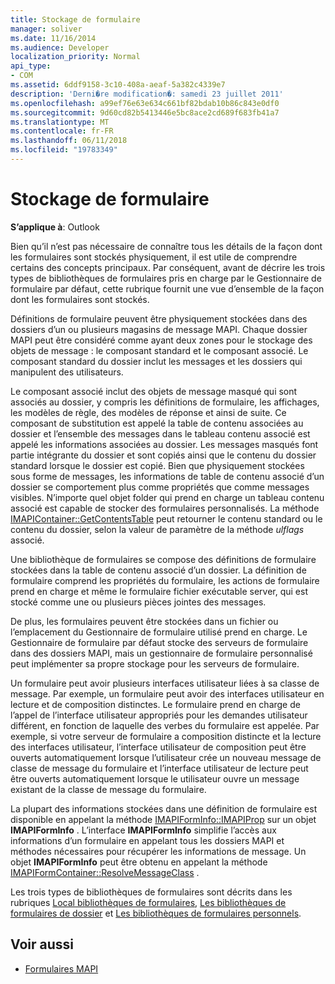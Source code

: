 ```yaml
---
title: Stockage de formulaire
manager: soliver
ms.date: 11/16/2014
ms.audience: Developer
localization_priority: Normal
api_type:
- COM
ms.assetid: 6ddf9158-3c10-408a-aeaf-5a382c4339e7
description: 'Derni�re modification�: samedi 23 juillet 2011'
ms.openlocfilehash: a99ef76e63e634c661bf82bdab10b86c843e0df0
ms.sourcegitcommit: 9d60cd82b5413446e5bc8ace2cd689f683fb41a7
ms.translationtype: MT
ms.contentlocale: fr-FR
ms.lasthandoff: 06/11/2018
ms.locfileid: "19783349"
---
```

# <a name="form-storage"></a>Stockage de formulaire

**S’applique à**: Outlook 
  
Bien qu’il n’est pas nécessaire de connaître tous les détails de la façon dont les formulaires sont stockés physiquement, il est utile de comprendre certains des concepts principaux. Par conséquent, avant de décrire les trois types de bibliothèques de formulaires pris en charge par le Gestionnaire de formulaire par défaut, cette rubrique fournit une vue d’ensemble de la façon dont les formulaires sont stockés.
  
Définitions de formulaire peuvent être physiquement stockées dans des dossiers d’un ou plusieurs magasins de message MAPI. Chaque dossier MAPI peut être considéré comme ayant deux zones pour le stockage des objets de message : le composant standard et le composant associé. Le composant standard du dossier inclut les messages et les dossiers qui manipulent des utilisateurs.
  
Le composant associé inclut des objets de message masqué qui sont associés au dossier, y compris les définitions de formulaire, les affichages, les modèles de règle, des modèles de réponse et ainsi de suite. Ce composant de substitution est appelé la table de contenu associées au dossier et l’ensemble des messages dans le tableau contenu associé est appelé les informations associées au dossier. Les messages masqués font partie intégrante du dossier et sont copiés ainsi que le contenu du dossier standard lorsque le dossier est copié. Bien que physiquement stockées sous forme de messages, les informations de table de contenu associé d’un dossier se comportement plus comme propriétés que comme messages visibles. N’importe quel objet folder qui prend en charge un tableau contenu associé est capable de stocker des formulaires personnalisés. La méthode [IMAPIContainer::GetContentsTable](imapicontainer-getcontentstable.md) peut retourner le contenu standard ou le contenu du dossier, selon la valeur de paramètre de la méthode _ulflags_ associé. 
  
Une bibliothèque de formulaires se compose des définitions de formulaire stockées dans la table de contenu associé d’un dossier. La définition de formulaire comprend les propriétés du formulaire, les actions de formulaire prend en charge et même le formulaire fichier exécutable server, qui est stocké comme une ou plusieurs pièces jointes des messages.
  
De plus, les formulaires peuvent être stockées dans un fichier ou l’emplacement du Gestionnaire de formulaire utilisé prend en charge. Le Gestionnaire de formulaire par défaut stocke des serveurs de formulaire dans des dossiers MAPI, mais un gestionnaire de formulaire personnalisé peut implémenter sa propre stockage pour les serveurs de formulaire.
  
Un formulaire peut avoir plusieurs interfaces utilisateur liées à sa classe de message. Par exemple, un formulaire peut avoir des interfaces utilisateur en lecture et de composition distinctes. Le formulaire prend en charge de l’appel de l’interface utilisateur appropriés pour les demandes utilisateur différent, en fonction de laquelle des verbes du formulaire est appelée. Par exemple, si votre serveur de formulaire a composition distincte et la lecture des interfaces utilisateur, l’interface utilisateur de composition peut être ouverts automatiquement lorsque l’utilisateur crée un nouveau message de classe de message du formulaire et l’interface utilisateur de lecture peut être ouverts automatiquement lorsque le utilisateur ouvre un message existant de la classe de message du formulaire.
  
La plupart des informations stockées dans une définition de formulaire est disponible en appelant la méthode [IMAPIFormInfo::IMAPIProp](imapiforminfoimapiprop.md) sur un objet **IMAPIFormInfo** . L’interface **IMAPIFormInfo** simplifie l’accès aux informations d’un formulaire en appelant tous les dossiers MAPI et méthodes nécessaires pour récupérer les informations de message. Un objet **IMAPIFormInfo** peut être obtenu en appelant la méthode [IMAPIFormContainer::ResolveMessageClass](imapiformcontainer-resolvemessageclass.md) . 
  
Les trois types de bibliothèques de formulaires sont décrits dans les rubriques [Local bibliothèques de formulaires](local-form-libraries.md), [Les bibliothèques de formulaires de dossier](folder-form-libraries.md) et [Les bibliothèques de formulaires personnels](personal-form-libraries.md).
  
## <a name="see-also"></a>Voir aussi

- [Formulaires MAPI](mapi-forms.md)

